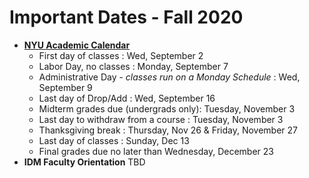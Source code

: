 # Important Dates - Fall 2020

* [**NYU Academic Calendar**](https://www.nyu.edu/registrar/calendars/university-academic-calendar.html)
  * First day of classes : Wed, September 2
  * Labor Day, no classes : Monday, September 7
  * Administrative Day - _classes run on a Monday Schedule_ : Wed, September 9
  * Last day of Drop/Add : Wed, September 16
  * Midterm grades due (undergrads only): Tuesday, November 3
  * Last day to withdraw from a course : Tuesday, November 3
  * Thanksgiving break : Thursday, Nov 26 & Friday, November 27
  * Last day of classes : Sunday, Dec 13
  * Final grades due no later than Wednesday, December 23
* **IDM Faculty Orientation** TBD
